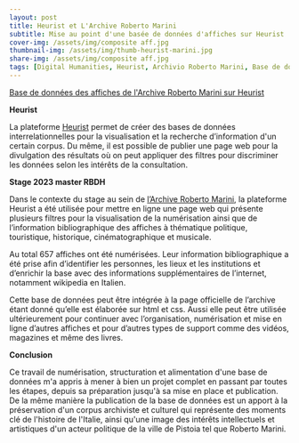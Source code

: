 ```yaml
---
layout: post
title: Heurist et L'Archive Roberto Marini
subtitle: Mise au point d'une basée de données d'affiches sur Heurist
cover-img: /assets/img/composite aff.jpg
thumbnail-img: /assets/img/thumb-heurist-marini.jpg
share-img: /assets/img/composite aff.jpg
tags: [Digital Humanities, Heurist, Archivio Roberto Marini, Base de données]
---
```


[Base de données des affiches de l'Archive Roberto Marini sur Heurist](https://heurist.huma-num.fr/HEURIST/heurist/?db=jdmac_marini2&website&id=597&pageid=590)

**Heurist**

La plateforme [Heurist](https://heuristnetwork.org/) permet de créer des bases de données interrelationnelles pour la visualisation et la recherche d’information d'un certain corpus. Du même, il est possible de publier une page web pour la divulgation des résultats où on peut appliquer des filtres pour discriminer les données selon les intérêts de la consultation.

**Stage 2023 master RBDH**

Dans le contexte du stage au sein de [l’Archive Roberto Marini](https://archiviomarinioltreilsecolobreve.it/), la plateforme Heurist a été utilisée pour mettre en ligne une page web qui présente plusieurs filtres pour la visualisation de la numérisation ainsi que de l’information bibliographique des affiches à thématique politique, touristique, historique, cinématographique et musicale.

Au total 657 affiches ont été numérisées. Leur information bibliographique a été prise afin d’identifier les personnes, les lieux et les institutions et d’enrichir la base avec des informations supplémentaires de l’internet, notamment wikipedia en Italien.

Cette base de données peut être intégrée à la page officielle de l’archive étant donné qu’elle est élaborée sur html et css. Aussi elle peut être utilisée ultérieurement pour continuer avec l’organisation, numérisation et mise en ligne d’autres affiches et pour d’autres types de support comme des vidéos, magazines et même des livres.

**Conclusion**

Ce travail de numérisation, structuration et alimentation d'une base de données m'a appris à mener à bien un projet complet en passant par toutes les étapes, depuis sa préparation jusqu'à sa mise en place et publication. De la même manière la publication de la base de données est un apport à la préservation d'un corpus archiviste et culturel qui représente des moments clé de l'histoire de l'Italie, ainsi qu'une image des intérêts intellectuels et artistiques d'un acteur politique de la ville de Pistoia tel que Roberto Marini.
